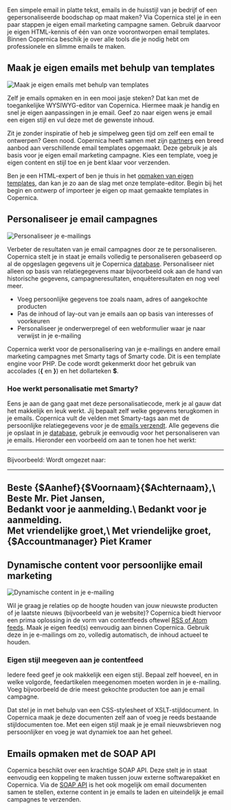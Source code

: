 Een simpele email in platte tekst, emails in de huisstijl van je bedrijf
of een gepersonaliseerde boodschap op maat maken? Via Copernica stel je
in een paar stappen je eigen email marketing campagne samen. Gebruik
daarvoor je eigen HTML-kennis of één van onze voorontworpen email
templates. Binnen Copernica beschik je over alle tools die je nodig hebt
om professionele en slimme emails te maken.

Maak je eigen emails met behulp van templates
---------------------------------------------

![Maak je eigen emails met behulp van
templates](../images/create-email-content-copernica.gif "Maak je eigen emails met behulp van templates")

Zelf je emails opmaken en in een mooi jasje steken? Dat kan met de
toegankelijke WYSIWYG-editor van Copernica. Hiermee maak je handig en
snel je eigen aanpassingen in je email. Geef zo naar eigen wens je email
een eigen stijl en vul deze met de gewenste inhoud.

Zit je zonder inspiratie of heb je simpelweg geen tijd om zelf een email
te ontwerpen? Geen nood. Copernica heeft samen met zijn
[partners](./register-as-copernica-partner.md "Ontdek ons partnerprogramma")
een breed aanbod aan verschillende email templates opgemaakt. Deze
gebruik je als basis voor je eigen email marketing campagne. Kies een
template, voeg je eigen content en stijl toe en je bent klaar voor
verzenden.

Ben je een HTML-expert of ben je thuis in het [opmaken van eigen
templates](./create-custom-templates.md "Opmaken van eigen templates"),
dan kan je zo aan de slag met onze template-editor. Begin bij het begin
en ontwerp of importeer je eigen op maat gemaakte templates in
Copernica.

Personaliseer je email campagnes
--------------------------------

![Personaliseer je
e-mailings](../images/nl-personalize-content-copernica.gif "Personaliseer je e-mailings")

Verbeter de resultaten van je email campagnes door ze te personaliseren.
Copernica stelt je in staat je emails volledig te personaliseren
gebaseerd op al de opgeslagen gegevens uit je Copernica
[database](./creating-your-own-databases.md "Maak je eigen database").
Personaliseer niet alleen op basis van relatiegegevens maar bijvoorbeeld
ook aan de hand van historische gegevens, campagneresultaten,
enquêteresultaten en nog veel meer.

-   Voeg persoonlijke gegevens toe zoals naam, adres of aangekochte
    producten
-   Pas de inhoud of lay-out van je emails aan op basis van interesses
    of voorkeuren
-   Personaliseer je onderwerpregel of een webformulier waar je naar
    verwijst in je e-mailing

Copernica werkt voor de personalisering van je e-mailings en andere
email marketing campagnes met Smarty tags of Smarty code. Dit is een
template engine voor PHP. De code wordt gekenmerkt door het gebruik van
accolades (**{** en **}**) en het dollarteken **\$**.

### Hoe werkt personalisatie met Smarty?

Eens je aan de gang gaat met deze personalisatiecode, merk je al gauw
dat het makkelijk en leuk werkt. Jij bepaalt zelf welke gegevens
terugkomen in je emails. Copernica vult de velden met Smarty-tags aan
met de persoonlijke relatiegegevens voor je de [emails
verzendt](./send-emailings-to-relations.md "Verzenden naar je doelgroep").
Alle gegevens die je opslaat in je
[database](./creating-your-own-databases.md "Maak je eigen database"),
gebruik je eenvoudig voor het personaliseren van je emails. Hieronder
een voorbeeld om aan te tonen hoe het werkt:

  ------------------------------------------------------------------------------
  Bijvoorbeeld:                                  Wordt omgezet naar:
  ---------------------------------------------- -------------------------------
  Beste {\$Aanhef}{\$Voornaam}{\$Achternaam},\   Beste Mr. Piet Jansen,\
   Bedankt voor je aanmelding.\                   Bedankt voor je aanmelding.\
   Met vriendelijke groet,\                       Met vriendelijke groet,\
   {\$Accountmanager}                             Piet Kramer
  ------------------------------------------------------------------------------

Dynamische content voor persoonlijke email marketing
----------------------------------------------------

![Dynamische content in je
e-mailing](../images/load-rss-in-email-copernica.gif "Dynamische content in je e-mailing")

Wil je graag je relaties op de hoogte houden van jouw nieuwste producten
of je laatste nieuws (bijvoorbeeld van je website)? Copernica biedt
hiervoor een prima oplossing in de vorm van contentfeeds oftewel [RSS of
Atom
feeds](./rss-or-atom-feed.md "RSS of Atom feeds").
Maak je eigen feed(s) eenvoudig aan binnen Copernica. Gebruik deze in je
e-mailings om zo, volledig automatisch, de inhoud actueel te houden.

### Eigen stijl meegeven aan je contentfeed

Iedere feed geef je ook makkelijk een eigen stijl. Bepaal zelf hoeveel,
en in welke volgorde, feedartikelen meegenomen moeten worden in je
e-mailing. Voeg bijvoorbeeld de drie meest gekochte producten toe aan je
email campagne.

Dat stel je in met behulp van een CSS-stylesheet of XSLT-stijldocument.
In Copernica maak je deze documenten zelf aan of voeg je reeds bestaande
stijldocumenten toe. Met een eigen stijl maak je je email nieuwsbrieven
nog persoonlijker en voeg je wat dynamiek toe aan het geheel.

Emails opmaken met de SOAP API
------------------------------

Copernica beschikt over een krachtige SOAP API. Deze stelt je in staat
eenvoudig een koppeling te maken tussen jouw externe softwarepakket en
Copernica. Via de [SOAP API](./soap-api-documentation.md "SOAP API")
is het ook mogelijk om email documenten samen te stellen, externe
content in je emails te laden en uiteindelijk je email campagnes te
verzenden.
